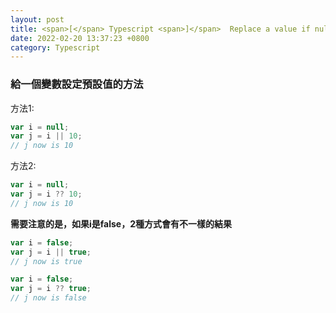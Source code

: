 ```yaml
---
layout: post
title: <span>[</span> Typescript <span>]</span>  Replace a value if null or undefined
date: 2022-02-20 13:37:23 +0800
category: Typescript
---
```

### 給一個變數設定預設值的方法

方法1:
```javascript
var i = null;
var j = i || 10;
// j now is 10
```
方法2:
```javascript
var i = null;
var j = i ?? 10;
// j now is 10
```


**需要注意的是，如果i是false，2種方式會有不一樣的結果**

```javascript
var i = false;
var j = i || true;
// j now is true

var i = false;
var j = i ?? true;
// j now is false
```

